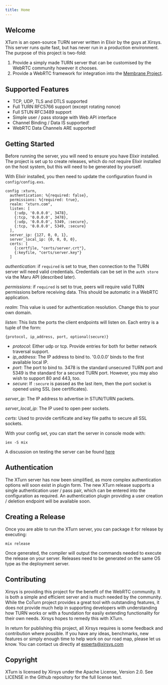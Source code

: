 ```yaml
---
title: Home
---
```


## Welcome

XTurn is an open-source TURN server written in Elixir by the guys at Xirsys.  This server runs quite fast, but has never run in a production environment. The purpose of this project is two-fold:

1. Provide a simply made TURN server that can be customised by the WebRTC community however it chooses.
2. Provide a WebRTC framework for integration into the [Membrane Project](https://membraneframework.org).

## Supported Features

- TCP, UDP, TLS and DTLS supported
- Full TURN RFC5766 support (except rotating nonce)
- Full STUN RFC3489 support
- Simple user / pass storage with Web API interface
- Channel Binding / Data IS supported!
- WebRTC Data Channels ARE supported!

## Getting Started

Before running the server, you will need to ensure you have Elixir installed. The project is set up to create releases, which do not require Elixir installed on the host system, but this will need to be generated by yourself.

With Elixir installed, you then need to update the configuration found in `config/config.exs`.

    config :xturn,
      authentication: %{required: false},
      permissions: %{required: true},
      realm: "xturn.com",
      listen: [
        {:udp, '0.0.0.0', 3478},
        {:tcp, '0.0.0.0', 3478},
        {:udp, '0.0.0.0', 5349, :secure},
        {:tcp, '0.0.0.0', 5349, :secure}
      ],
      server_ip: {127, 0, 0, 1},
      server_local_ip: {0, 0, 0, 0},
      certs: [
        {:certfile, "certs/server.crt"},
        {:keyfile, "certs/server.key"}
      ]

*authentication*: if `required` is set to true, then connection to the TURN server will need valid credentials. Credentials can be set in the `auth store` via the Maru API (described later).

*permissions*: if `required` is set to true, peers will require valid TURN permissions before receiving data.  This should be automatic in a WebRTC application.

*realm*: This value is used for authentication resolution. Change this to your own domain.

*listen*: This lists the ports the client endpoints will listen on.  Each entry is a tuple of the form:

    {protocol, ip_address, port, optional(secure)}

- *protocol*: Either udp or tcp. Provide entries for both for better network traversal support.
- *ip_address*: The IP address to bind to. '0.0.0.0' binds to the first available local IP.
- *port*: The port to bind to. 3478 is the standard unsecured TURN port and 5349 is the standard for a secured TURN port. However, you may also wish to support 80 and 443, too.
- *secure*: If `:secure` is passed as the last item, then the port socket is opened using SSL (see certificates).

*server_ip*: The IP address to advertise in STUN/TURN packets.

*server_local_ip*: The IP used to open peer sockets.

*certs*: Used to provide certificate and key file paths to secure all SSL sockets.

With your config set, you can start the server in console mode with:

    iex -S mix

A discussion on testing the server can be found [here](getting_started.md)

## Authentication

The XTurn server has now been simplified, as more complex authentication options will soon exist in plugin form.  The new XTurn release supports a single authentication user / pass pair, which can be entered into the configuration as required.  An authentication plugin providing a user creation / deletion endpoint will be available soon.

## Creating a Release

Once you are able to run the XTurn server, you can package it for release by executing:

    mix release

Once generated, the compiler will output the commands needed to execute the release on your server. Releases need to be generated on the same OS type as the deployment server.

## Contributing

Xirsys is providing this project for the benefit of the WebRTC community. It is both a simple and efficient server and is much needed by the community.  While the CoTurn project provides a great tool with outstanding features, it does not provide much help in supporting developers with understanding how TURN works or with a foundation for easily extending functionality for their own needs. Xirsys hopes to remedy this with XTurn.

In return for publishing this project, all Xirsys requires is some feedback and contribution where possible.  If you have any ideas, benchmarks, new features or simply enough time to help work on our road map, please let us know. You can contact us directly at [experts@xirsys.com](mailto://experts@xirsys.com)

## Copyright

XTurn is licensed by Xirsys under the Apache License, Version 2.0. See LICENSE in the Github repository for the full license text.